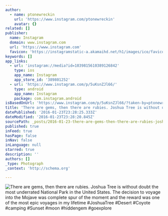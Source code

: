 ```yaml
---
author:
  - name: ptonewreckin
    url: 'https://www.instagram.com/ptonewreckin'
    avatar: {}
related: []
publisher:
  name: Instagram
  domain: www.instagram.com
  url: 'https://www.instagram.com'
  favicon: 'https://instagramstatic-a.akamaihd.net/h1/images/ico/favicon.ico/7cdab0872b15.ico'
keywords: []
app_links:
  - url: 'instagram://media?id=1039815610389126842'
    type: ios
    app_name: Instagram
    app_store_id: '389801252'
  - url: 'https://www.instagram.com/p/5uKsnZJl66/'
    type: android
    app_name: Instagram
    package: com.instagram.android
isBasedOnUrl: 'https://www.instagram.com/p/5uKsnZJl66/?taken-by=ptonewreckin'
title: 'There are gems, then there are rubies. Joshua Tree is without doubt the most underrated National Park in the United States. The decision to voyage into the Mojave was complete spur of the moment and the reward was one of the most epic voyages in my lifetime #JoshuaTree #Desert #Coyote #camping #Sunset #moon #hiddengem #goexplore'
datePublished: '2016-01-23T23:28:25.333Z'
dateModified: '2016-01-23T23:28:20.845Z'
sourcePath: _posts/2016-01-23-there-are-gems-then-there-are-rubies-joshua-tree-is-withou.md
published: true
inFeed: true
hasPage: false
inNav: false
inLanguage: null
starred: true
description: ''
authors: []
_type: Photograph
_context: 'http://schema.org'

---
```

![There are gems&comma; then there are rubies&period; Joshua Tree is without doubt the most underrated National Park in the United States&period; The decision to voyage into the Mojave was complete spur of the moment and the reward was one of the most epic voyages in my lifetime &num;JoshuaTree &num;Desert &num;Coyote &num;camping &num;Sunset &num;moon &num;hiddengem &num;goexplore](https://scontent.cdninstagram.com/hphotos-xft1/t51.2885-15/s640x640/sh0.08/e35/11821730_1630496683884956_1996400071_n.jpg)